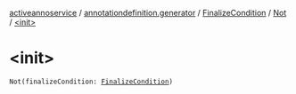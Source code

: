 [activeannoservice](../../../index.md) / [annotationdefinition.generator](../../index.md) / [FinalizeCondition](../index.md) / [Not](index.md) / [&lt;init&gt;](./-init-.md)

# &lt;init&gt;

`Not(finalizeCondition: `[`FinalizeCondition`](../index.md)`)`